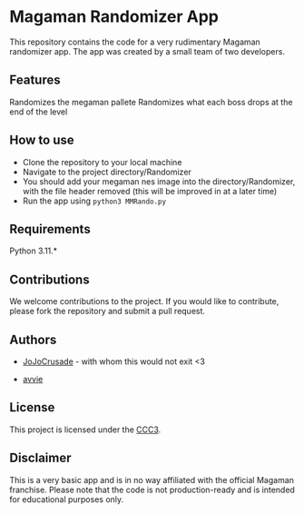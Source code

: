 # Magaman Randomizer App
This repository contains the code for a very rudimentary Magaman randomizer app. The app was created by a small team of two developers.

## Features

Randomizes the megaman pallete
Randomizes what each boss drops at the end of the level

## How to use
- Clone the repository to your local machine
- Navigate to the project directory/Randomizer
- You should add your megaman nes image into the directory/Randomizer, with 
the file header removed (this will be improved in at a later time)
- Run the app using `python3 MMRando.py`

## Requirements
Python 3.11.*

## Contributions
We welcome contributions to the project. 
If you would like to contribute, please fork the repository and submit a pull request.

## Authors
- [JoJoCrusade](https://github.com/JoJoCrusade) - with whom this would not exit <3

- [avvie](https://github.com/avvie)
## License
This project is licensed under the [CCC3](LICENSE.md).

## Disclaimer
This is a very basic app and is in no way affiliated with the official Magaman franchise.
Please note that the code is not production-ready and is intended for educational purposes only.